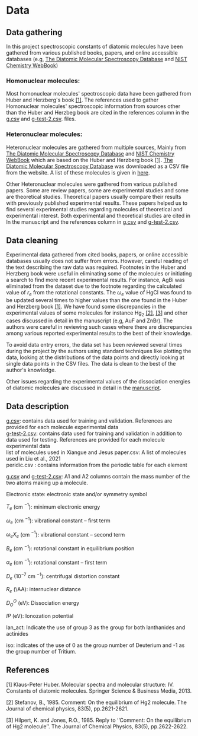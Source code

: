 # Data

## Data gathering

In this project spectroscopic constants of diatomic molecules have been gathered from various published books, papers, and online accessible databases (e.g, [The Diatomic Molecular Spectroscopy Database](https://rios.mp.fhi.mpg.de/index.php) and [NIST Chemistry WebBook](https://webbook.nist.gov/chemistry/))
### Homonuclear molecules:
Most homonuclear molecules' spectroscopic data have been gathered from Huber and Herzberg's book [[1]](#1). The references used to gather Homonuclear molecules' spectroscopic information from sources other than the Huber and Herzbeg book are cited in the references column in the [g.csv](https://github.com/Mahmoud-Ibrahim-Mamrstein/Spectroscopic-constants-from-atomic-properties/blob/b7fe30b53feceacd9d0e9ae47eeb9ef755adcce5/data/g.csv) and [g-test-2.csv](https://github.com/Mahmoud-Ibrahim-Mamrstein/Spectroscopic-constants-from-atomic-properties/blob/b7fe30b53feceacd9d0e9ae47eeb9ef755adcce5/data/g-test-2.csv). files.

### Heteronuclear molecules:

Heteronuclear molecules are gathered from multiple sources, Mainly from [The Diatomic Molecular Spectroscopy Database](https://rios.mp.fhi.mpg.de/index.php) and [NIST Chemistry WebBook](https://webbook.nist.gov/chemistry/) which are based on the Huber and Herzberg book [[1]](#1). [The Diatomic Molecular Spectroscopy Database](https://rios.mp.fhi.mpg.de/index.php) was downloaded as a CSV file from the website. A list of these molecules is given in [here](https://github.com/Mahmoud-Ibrahim-Mamrstein/Spectroscopic-constants-from-atomic-properties/blob/4b6ece83b0bcaf2c5a5627ecb45ba02f5a4d9612/data/list%20of%20molecules%20used%20in%20Xiangue%20and%20Jesus%20paper.csv).

Other Heteronuclear molecules were gathered from various published papers. Some are review papers, some are experimental studies and some are theoretical studies. Theoretical papers usually compare their results with previously published experimental results. These papers helped us to find several experimental studies regarding molecules of theoretical and experimental interest. Both experimental and theoretical studies are cited in In the manuscript and the references column in [g.csv](https://github.com/Mahmoud-Ibrahim-Mamrstein/Spectroscopic-constants-from-atomic-properties/blob/b7fe30b53feceacd9d0e9ae47eeb9ef755adcce5/data/g.csv) and [g-test-2.csv](https://github.com/Mahmoud-Ibrahim-Mamrstein/Spectroscopic-constants-from-atomic-properties/blob/b7fe30b53feceacd9d0e9ae47eeb9ef755adcce5/data/g-test-2.csv).       

## Data cleaning
Experimental data gathered from cited books, papers, or online accessible databases usually does not suffer from errors. However, careful reading of the text describing the raw data was required. Footnotes in the Huber and Herzberg book were useful in eliminating some of the molecules or initiating a search to find more recent experimental results. For instance, AgBi was eliminated from the dataset due to the footnote regarding the calculated value of $r_e$ from the rotational constants. The $\omega_e$ value of HgCl was found to be updated several times to higher values than the one found in the Huber and Herzberg book [[1]](#1). We have found some discrepancies in the experimental values of some molecules for instance $\text{Hg}_2$ [[2]](#2), [[3]](#3) and other cases discussed in detail in the manuscript (e.g, AuF and ZnBr). The authors were careful in reviewing such cases where there are discrepancies among various reported experimental results to the best of their knowledge. 

To avoid data entry errors, the data set has been reviewed several times during the project by the authors using standard techniques like plotting the data, looking at the distributions of the data points and directly looking at single data points in the CSV files. The data is clean to the best of the author's knowledge.

Other issues regarding the experimental values of the dissociation energies of diatomic molecules are discussed in detail in the [manuscript](https://github.com/Mahmoud-Ibrahim-Mamrstein/Spectroscopic-constants-from-atomic-properties/blob/a68fdfea6013637c6956adae616f566831263065/Manuscript.pdf). 

## Data description
[g.csv](https://github.com/Mahmoud-Ibrahim-Mamrstein/Spectroscopic-constants-from-atomic-properties/blob/b7fe30b53feceacd9d0e9ae47eeb9ef755adcce5/data/g.csv): contains data used for training and validation. References are provided for each molecule experimental data \
[g-test-2.csv](https://github.com/Mahmoud-Ibrahim-Mamrstein/Spectroscopic-constants-from-atomic-properties/blob/b7fe30b53feceacd9d0e9ae47eeb9ef755adcce5/data/g-test-2.csv): contains data used for training and validation in addition to data used for testing. References are provided for each molecule experimental data \
list of molecules used in Xiangue and Jesus paper.csv: A list of molecules used in Liu et al., 2021 \
peridic.csv : contains information from the periodic table for each element

[g.csv](https://github.com/Mahmoud-Ibrahim-Mamrstein/Spectroscopic-constants-from-atomic-properties/blob/b7fe30b53feceacd9d0e9ae47eeb9ef755adcce5/data/g.csv) and [g-test-2.csv](https://github.com/Mahmoud-Ibrahim-Mamrstein/Spectroscopic-constants-from-atomic-properties/blob/b7fe30b53feceacd9d0e9ae47eeb9ef755adcce5/data/g-test-2.csv): A1 and A2 columns contain the mass number of the two atoms making up a molecule. 

Electronic state: electronic state and/or symmetry symbol

$T_e$  (cm $^{-1}$):  minimum electronic energy 

$\omega_e$ (cm $^{-1}$): vibrational constant – first term

$\omega_eX_e$ (cm $^{-1}$): vibrational constant – second term 

$B_e$ (cm $^{-1}$): rotational constant in equilibrium position

$\alpha_e$ (cm $^{-1}$): rotational constant – first term

$D_e$ ($10^{-7}$ cm $^{-1}$): 	centrifugal distortion constant

$R_e$ (\AA): internuclear distance

$D_O^O$ (eV): Dissociation energy

$IP$ (eV): Ionozation potential

lan_act: Indicate the use of group 3 as the group for both lanthanides and actinides

iso: indicates of the use of 0 as the group number of Deuterium and -1 as the group number of Tritium.

    
 ## References
<a id="1">[1]</a> 
Klaus-Peter Huber. Molecular spectra and molecular structure: IV. Constants of diatomic
molecules. Springer Science & Business Media, 2013.

<a id="2">[2]</a> 
Stefanov, B., 1985. Comment: On the equilibrium of Hg2 molecule. The Journal of chemical physics, 83(5), pp.2621-2621.

<a id="3">[3]</a> 
Hilpert, K. and Jones, R.O., 1985. Reply to ‘‘Comment: On the equilibrium of Hg2 molecule’’. The Journal of Chemical Physics, 83(5), pp.2622-2622.







